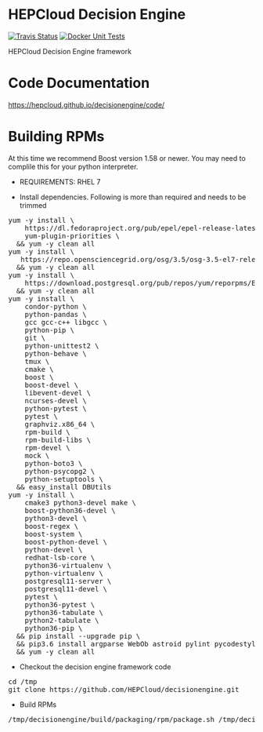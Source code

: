 # HEPCloud Decision Engine
[![Travis Status](https://travis-ci.com/HEPCloud/decisionengine.svg?branch=master)](https://travis-ci.com/HEPCloud/decisionengine) [![Docker Unit Tests](https://github.com/HEPCloud/decisionengine/workflows/.github/workflows/unit-test.yaml/badge.svg)](https://github.com/HEPCloud/decisionengine/actions?query=workflow%3A.github%2Fworkflows%2Funit-test.yaml)

HEPCloud Decision Engine framework

# Code Documentation

https://hepcloud.github.io/decisionengine/code/

# Building RPMs

At this time we recommend Boost version 1.58 or newer.  You may need to complile this for your python interpreter.

* REQUIREMENTS: RHEL 7

* Install dependencies. Following is more than required and needs to be trimmed

<pre>
yum -y install \
    https://dl.fedoraproject.org/pub/epel/epel-release-latest-7.noarch.rpm \
    yum-plugin-priorities \
  && yum -y clean all
yum -y install \
   https://repo.opensciencegrid.org/osg/3.5/osg-3.5-el7-release-latest.rpm \
  && yum -y clean all
yum -y install \
    https://download.postgresql.org/pub/repos/yum/reporpms/EL-7-x86_64/pgdg-redhat-repo-latest.noarch.rpm \
  && yum -y clean all
yum -y install \
    condor-python \
    python-pandas \
    gcc gcc-c++ libgcc \
    python-pip \
    git \
    python-unittest2 \
    python-behave \
    tmux \
    cmake \
    boost \
    boost-devel \
    libevent-devel \
    ncurses-devel \
    python-pytest \
    pytest \
    graphviz.x86_64 \
    rpm-build \
    rpm-build-libs \
    rpm-devel \
    mock \
    python-boto3 \
    python-psycopg2 \
    python-setuptools \
  && easy_install DBUtils
yum -y install \
    cmake3 python3-devel make \
    boost-python36-devel \
    python3-devel \
    boost-regex \
    boost-system \
    boost-python-devel \
    python-devel \
    redhat-lsb-core \
    python36-virtualenv \
    python-virtualenv \
    postgresql11-server \
    postgresql11-devel \
    pytest \
    python36-pytest \
    python36-tabulate \
    python2-tabulate \
    python36-pip \
  && pip install --upgrade pip \
  && pip3.6 install argparse WebOb astroid pylint pycodestyle unittest2 coverage sphinx DBUtils pytest mock jsonnet \
  && yum -y clean all
</pre>

* Checkout the decision engine framework code
<pre>
cd /tmp
git clone https://github.com/HEPCloud/decisionengine.git
</pre>

* Build RPMs
<pre>/tmp/decisionengine/build/packaging/rpm/package.sh /tmp/decisionengine</pre>
